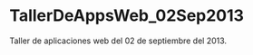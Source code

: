 TallerDeAppsWeb_02Sep2013
=========================

Taller de aplicaciones web del 02 de septiembre del 2013.
